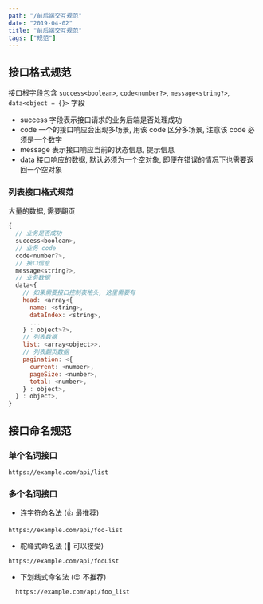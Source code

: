 ```yaml
---
path: "/前后端交互规范"
date: "2019-04-02"
title: "前后端交互规范"
tags: ["规范"]
---
```


## 接口格式规范

接口根字段包含 `success<boolean>`, `code<number?>`, `message<string?>`, `data<object = {}>` 字段

* success 字段表示接口请求的业务后端是否处理成功
* code 一个的接口响应会出现多场景, 用该 code 区分多场景, 注意该 code 必须是一个数字
* message 表示接口响应当前的状态信息, 提示信息
* data 接口响应的数据, 默认必须为一个空对象, 即便在错误的情况下也需要返回一个空对象

### 列表接口格式规范

大量的数据, 需要翻页

```js
{
  // 业务是否成功
  success<boolean>,
  // 业务 code
  code<number?>,
  // 接口信息
  message<string?>,
  // 业务数据
  data<{
    // 如果需要接口控制表格头, 这里需要有
    head: <array<{
      name: <string>,
      dataIndex: <string>,
      ...
    } : object>?>,
    // 列表数据
    list: <array<object>>,
    // 列表翻页数据
    pagination: <{
      current: <number>,
      pageSize: <number>,
      total: <number>,
    } : object>,
  } : object>,
}
```

## 接口命名规范

### 单个名词接口

```shell
https://example.com/api/list
````

### 多个名词接口

- 连字符命名法 (👍 最推荐)

```shell
https://example.com/api/foo-list
```

- 驼峰式命名法 (🤔 可以接受)

```shell
https://example.com/api/fooList
```

- 下划线式命名法 (😔 不推荐)

```shell
  https://example.com/api/foo_list
```
